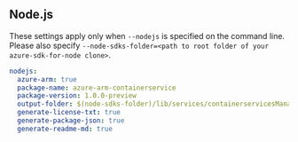 ## Node.js

These settings apply only when `--nodejs` is specified on the command line.
Please also specify `--node-sdks-folder=<path to root folder of your azure-sdk-for-node clone>`.

``` yaml $(nodejs)
nodejs:
  azure-arm: true
  package-name: azure-arm-containerservice
  package-version: 1.0.0-preview
  output-folder: $(node-sdks-folder)/lib/services/containerservicesManagement
  generate-license-txt: true
  generate-package-json: true
  generate-readme-md: true
```
